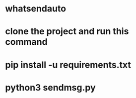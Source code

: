 # whatsendauto
# clone the project and run this command
# pip install -u requirements.txt
# python3 sendmsg.py
